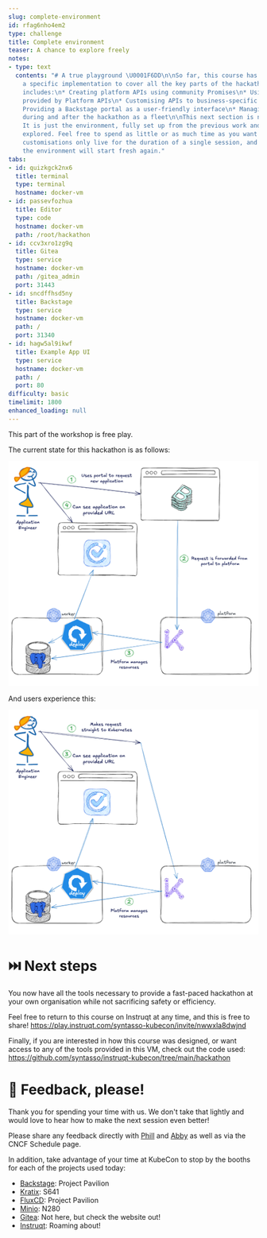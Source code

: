 ```yaml
---
slug: complete-environment
id: rfag6nho4em2
type: challenge
title: Complete environment
teaser: A chance to explore freely
notes:
- type: text
  contents: "# A true playground \U0001F6DD\n\nSo far, this course has focused on
    a specific implementation to cover all the key parts of the hackathon setup.\n\nThis
    includes:\n* Creating platform APIs using community Promises\n* Using resources
    provided by Platform APIs\n* Customising APIs to business-specific requirements\n*
    Providing a Backstage portal as a user-friendly interface\n* Managing resources
    during and after the hackathon as a fleet\n\nThis next section is not guided.
    It is just the environment, fully set up from the previous work and ready to be
    explored. Feel free to spend as little or as much time as you want here, but remember,
    customisations only live for the duration of a single session, and upon return,
    the environment will start fresh again."
tabs:
- id: quizkgck2nx6
  title: terminal
  type: terminal
  hostname: docker-vm
- id: passevfozhua
  title: Editor
  type: code
  hostname: docker-vm
  path: /root/hackathon
- id: ccv3xro1zg9q
  title: Gitea
  type: service
  hostname: docker-vm
  path: /gitea_admin
  port: 31443
- id: sncdffhsd5ny
  title: Backstage
  type: service
  hostname: docker-vm
  path: /
  port: 31340
- id: hagw5al9ikwf
  title: Example App UI
  type: service
  hostname: docker-vm
  path: /
  port: 80
difficulty: basic
timelimit: 1800
enhanced_loading: null
---
```


This part of the workshop is free play.

The current state for this hackathon is as follows:

![final-ux](../assets/final-ux.png)

And users experience this:

![first-request-ux](../assets/first-request-ux.png)


⏭️ Next steps
===

You now have all the tools necessary to provide a fast-paced hackathon at your own organisation while not sacrificing safety or efficiency.

Feel free to return to this course on Instruqt at any time, and this is free to share!
https://play.instruqt.com/syntasso-kubecon/invite/nwwxla8dwjnd

Finally, if you are interested in how this course was designed, or want access to any of the tools provided in this VM, check out the code used:
https://github.com/syntasso/instruqt-kubecon/tree/main/hackathon


🙏 Feedback, please!
===

Thank you for spending your time with us. We don't take that lightly and would love to hear how to make the next session even better!

Please share any feedback directly with [Phill](https://www.linkedin.com/in/phillip-morton/) and [Abby](https://www.linkedin.com/in/abbybangser/) as well as via the CNCF Schedule page.

In addition, take advantage of your time at KubeCon to stop by the booths for each of the projects used today:
* [Backstage](https://backstage.io/): Project Pavilion
* [Kratix](https://kratix.io/): S641
* [FluxCD](https://fluxcd.io/): Project Pavilion
* [Minio](https://min.io/): N280
* [Gitea](http://gitea.com/): Not here, but check the website out!
* [Instruqt](https://instruqt.com/): Roaming about!
